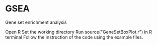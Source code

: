 # GSEA
Gene set enrichment analysis 

Open R
Set the working directory
Run source("GeneSetBoxPlot.r") in R terminal
Follow the instruction of the code using the example files. 
